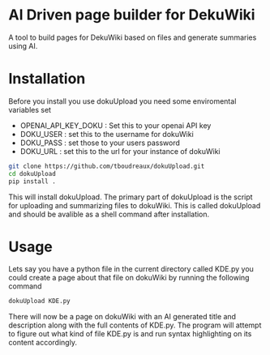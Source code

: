 # AI Driven page builder for DekuWiki
A tool to build pages for DekuWiki based on files
and generate summaries using AI.

# Installation
Before you install you use dokuUpload you need some enviromental
variables set

 - OPENAI_API_KEY_DOKU : Set this to your openai API key
 - DOKU_USER : set this to the username for dokuWiki
 - DOKU_PASS : set those to your users password
 - DOKU_URL : set this to the url for your instance of dokuWiki

```bash
git clone https://github.com/tboudreaux/dokuUpload.git
cd dokuUpload
pip install .
```

This will install dokuUpload. The primary part of dokuUpload is the script
for uploading and summarizing files to dokuWiki. This is called dokuUpload
and should be avalible as a shell command after installation.


# Usage
Lets say you have a python file in the current directory called KDE.py
you could create a page about that file on dokuWiki by running the following
command

```bash
dokuUpload KDE.py
```

There will now be a page on dokuWiki with an AI generated title and description 
along with the full contents of KDE.py. The program will attempt to figure
out what kind of file KDE.py is and run syntax highlighting on its content
accordingly.
